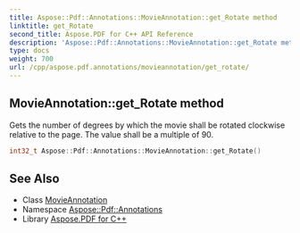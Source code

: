 ```yaml
---
title: Aspose::Pdf::Annotations::MovieAnnotation::get_Rotate method
linktitle: get_Rotate
second_title: Aspose.PDF for C++ API Reference
description: 'Aspose::Pdf::Annotations::MovieAnnotation::get_Rotate method. Gets the number of degrees by which the movie shall be rotated clockwise relative to the page. The value shall be a multiple of 90 in C++.'
type: docs
weight: 700
url: /cpp/aspose.pdf.annotations/movieannotation/get_rotate/
---
```

## MovieAnnotation::get_Rotate method


Gets the number of degrees by which the movie shall be rotated clockwise relative to the page. The value shall be a multiple of 90.

```cpp
int32_t Aspose::Pdf::Annotations::MovieAnnotation::get_Rotate()
```

## See Also

* Class [MovieAnnotation](../)
* Namespace [Aspose::Pdf::Annotations](../../)
* Library [Aspose.PDF for C++](../../../)
